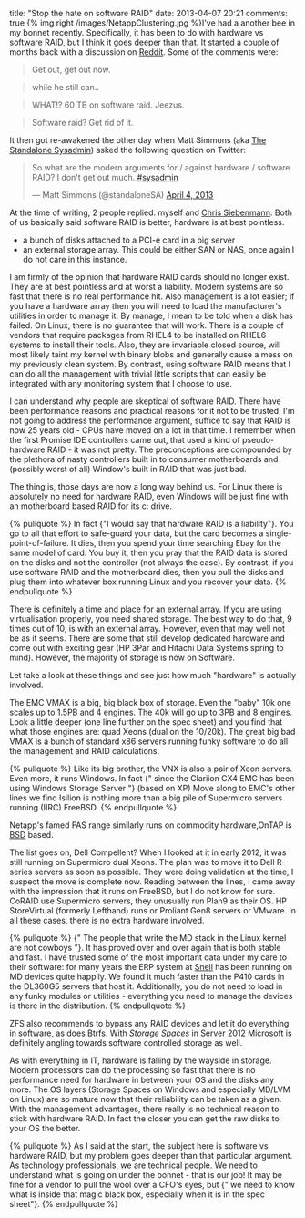 title: "Stop the hate on software RAID"
date: 2013-04-07 20:21
comments: true
{% img right /images/NetappClustering.jpg %}I've had a another bee in my bonnet recently. Specifically, it has been to do with hardware vs software RAID, but I think it goes deeper than that. It started a couple of months back with a discussion on [Reddit](https://redd.it/18dp63). Some of the comments were:

> Get out, get out now.

> while he still can..

>WHAT!?
>60 TB on software raid.
>Jeezus.

> Software raid? Get rid of it.

It then got re-awakened the other day when Matt Simmons (aka [The Standalone Sysadmin](https://www.standalone-sysadmin.com/blog/)) asked the following question on Twitter:

<blockquote class="twitter-tweet"><p>So what are the modern arguments for / against hardware / software RAID? I don't get out much. <a href="https://twitter.com/search/%23sysadmin">#sysadmin</a></p>&mdash; Matt Simmons (@standaloneSA) <a href="https://twitter.com/standaloneSA/status/319932013492703233">April 4, 2013</a></blockquote>
<script async src="//platform.twitter.com/widgets.js" charset="utf-8"></script>
<!-- more -->

At the time of writing, 2 people replied: myself and [Chris Siebenmann](https://utcc.utoronto.ca/~cks/space/blog/). Both of us basically said software RAID is better, hardware is at best pointless.


  * a bunch of disks attached to a PCI-e card in a big server
  * an external storage array. This could be either SAN or NAS, once again I do not care in this instance.

I am firmly of the opinion that hardware RAID cards should no longer exist. They are at best pointless and at worst a liability. Modern systems are so fast that there is no real performance hit. Also management is a lot easier; if you have a hardware array then you will need to load the manufacturer's utilities in order to manage it. By manage, I mean to be told when a disk has failed. On Linux, there is no guarantee that will work. There is a couple of vendors that require packages from RHEL4 to be installed on RHEL6 systems to install their tools. Also, they are invariable closed source, will most likely taint my kernel with binary blobs and generally cause a mess on my previously clean system. By contrast, using software RAID means that I can do all the management with trivial little scripts that can easily be integrated with any monitoring system that I choose to use.

I can understand why people are skeptical of software RAID. There have been performance reasons and practical reasons for it not to be trusted. I'm not going to address the performance argument, suffice to say that RAID is now 25 years old - CPUs have moved on a lot in that time. I remember when the first Promise IDE controllers came out, that used a kind of pseudo-hardware RAID - it was not pretty. The preconceptions are compounded by the plethora of nasty controllers built in to consumer motherboards and (possibly worst of all) Window's built in RAID that was just bad.

The thing is, those days are now a long way behind us. For Linux there is absolutely no need for hardware RAID, even Windows will be just fine with an motherboard based RAID for its c: drive.

{% pullquote %}
In fact {"I would say that hardware RAID is a liability"}. You go to all that effort to safe-guard your data, but the card becomes a single-point-of-failure. It dies, then you spend your time searching Ebay for the same model of card. You buy it, then you pray that the RAID data is stored on the disks and not the controller (not always the case). By contrast, if you use software RAID and the motherboard dies, then you pull the disks and plug them into whatever box running Linux and you recover your data.
{% endpullquote %}

There is definitely a time and place for an external array. If you are using virtualisation properly, you need shared storage. The best way to do that, 9 times out of 10, is with an external array. However, even that may well not be as it seems. There are some that still develop dedicated hardware and come out with exciting gear (HP 3Par and Hitachi Data Systems spring to mind). However, the majority of storage is now on Software.

Let take a look at these things and see just how much "hardware" is actually involved.


The EMC VMAX is a big, big black box of storage. Even the "baby" 10k one scales up to 1.5PB and 4 engines. The 40k will go up to 3PB and 8 engines. Look a little deeper (one line further on the spec sheet) and you find that what those engines are: quad Xeons (dual on the 10/20k). The great big bad VMAX is a bunch of standard x86 servers running funky software to do all the management and RAID calculations.

{% pullquote %}
Like its big brother, the VNX is also a pair of Xeon servers. Even more, it runs Windows. In fact {" since the Clariion CX4 EMC has been using Windows Storage Server "} (based on XP) Move along to EMC's other lines we find Isilion is nothing more than a big pile of Supermicro servers running (IIRC) FreeBSD.
{% endpullquote %}

Netapp's famed FAS range similarly runs on commodity hardware,OnTAP is [BSD](https://en.wikipedia.org/wiki/NetApp_filer) based.

The list goes on, Dell Compellent? When I looked at it in early 2012, it was still running on Supermicro dual Xeons. The plan was to move it to Dell R-series servers as soon as possible. They were doing validation at the time, I suspect the move is complete now. Reading between the lines, I came away with the impression that it runs on FreeBSD, but I do not know for sure. CoRAID use Supermicro servers, they unusually run Plan9 as their OS. HP StoreVirtual (formerly Lefthand) runs or Proliant Gen8 servers or VMware. In all these cases, there is no extra hardware involved.

{% pullquote %}
{" The people that write the MD stack in the Linux kernel are not cowboys "}. It has proved over and over again that is both stable and fast. I have trusted some of the most important data under my care to their software:  for many years the ERP system at [Snell](https://www.snellgroup.com) has been running on MD devices quite happily. We found it much faster than the P410 cards in the DL360G5 servers that host it. Additionally, you do not need to load in any funky modules or utilities - everything you need to manage the devices is there in the distribution. 
{% endpullquote %}

ZFS also recommends to bypass any RAID devices and let it do everything in software, as does Btrfs. With *Storage Spaces* in Server 2012 Microsoft is definitely angling towards software controlled storage as well. 

As with everything in IT, hardware is falling by the wayside in storage. Modern processors can do the processing so fast that there is no performance need for hardware in between your OS and the disks any more. The OS layers (Storage Spaces on Windows and especially MD/LVM on Linux) are so mature now that their reliability can be taken as a given. With the management advantages, there really is no technical reason to stick with hardware RAID. In fact the closer you can get the raw disks to your OS the better.

{% pullquote %}
As I said at the start, the subject here is software vs hardware RAID, but my problem goes deeper than that particular argument. As technology professionals, we are technical people. We need to understand what is going on under the bonnet - that is our job! It may be fine for a vendor to pull the wool over a CFO's eyes, but {" we need to know what is inside that magic black box, especially when it is in the spec sheet"}.
{% endpullquote %}
